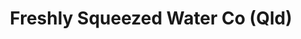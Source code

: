 ---
title: "Freshly Squeezed Water Co (Qld)"
url: /brisbane/freshly-squeezed-water-co-qld/
shop: Allgemein
---